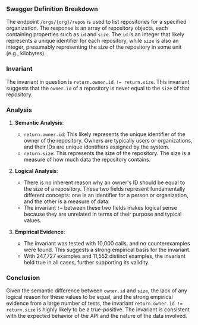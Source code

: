 ### Swagger Definition Breakdown

The endpoint `/orgs/{org}/repos` is used to list repositories for a specified organization. The response is an array of repository objects, each containing properties such as `id` and `size`. The `id` is an integer that likely represents a unique identifier for each repository, while `size` is also an integer, presumably representing the size of the repository in some unit (e.g., kilobytes).

### Invariant

The invariant in question is `return.owner.id != return.size`. This invariant suggests that the `owner.id` of a repository is never equal to the `size` of that repository.

### Analysis

1. **Semantic Analysis**:
   - `return.owner.id`: This likely represents the unique identifier of the owner of the repository. Owners are typically users or organizations, and their IDs are unique identifiers assigned by the system.
   - `return.size`: This represents the size of the repository. The size is a measure of how much data the repository contains.

2. **Logical Analysis**:
   - There is no inherent reason why an owner's ID should be equal to the size of a repository. These two fields represent fundamentally different concepts: one is an identifier for a person or organization, and the other is a measure of data.
   - The invariant `!=` between these two fields makes logical sense because they are unrelated in terms of their purpose and typical values.

3. **Empirical Evidence**:
   - The invariant was tested with 10,000 calls, and no counterexamples were found. This suggests a strong empirical basis for the invariant.
   - With 247,727 examples and 11,552 distinct examples, the invariant held true in all cases, further supporting its validity.

### Conclusion

Given the semantic difference between `owner.id` and `size`, the lack of any logical reason for these values to be equal, and the strong empirical evidence from a large number of tests, the invariant `return.owner.id != return.size` is highly likely to be a true-positive. The invariant is consistent with the expected behavior of the API and the nature of the data involved.
